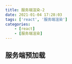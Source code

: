 ```yaml
---
title: 服务端渲染-2
date: 2021-01-04 17:28:03
tags: ['react', '服务端渲染']
categories: 
    - [react]
    - [服务端渲染]
---
```


## 服务端预加载